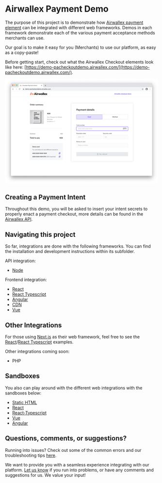 # Airwallex Payment Demo

The purpose of this project is to demonstrate how [Airwallex payment element](https://www.npmjs.com/package/airwallex-payment-elements) can be integrated with different web frameworks. Demos in each framework demonstrate each of the various payment acceptance methods merchants can use.

Our goal is to make it easy for you (Merchants) to use our platform, as easy as a copy-paste!

Before getting start, check out what the Airwallex Checkout elements look like here: [https://demo-pacheckoutdemo.airwallex.com/](https://demo-pacheckoutdemo.airwallex.com/).

<div align="center">
<img src="docs/assets/payment-demo.png" width="650px">
</div>

## Creating a Payment Intent

Throughout this demo, you will be asked to insert your intent secrets to properly enact a payment checkout, more details can be found in the [Airwallex API](https://www.airwallex.com/docs/api#/Payment_Acceptance/Payment_Intents/Intro).

## Navigating this project

So far, integrations are done with the following frameworks. You can find the installation and development instructions within its subfolder.

API integration:

- [Node](/integrations/node)

Frontend integration:

- [React](/integrations/react)
- [React Typescript](/integrations/react-ts)
- [Angular](/integrations/angular)
- [CDN](/integrations/cdn)
- [Vue](/integrations/vue)

## Other Integrations

For those using [Next.js](https://nextjs.org/) as their web framework, feel free to see the [React](/integrations/react)/[React Typescript](/integrations/react-ts) examples.

Other integrations coming soon:

- PHP

## Sandboxes

You also can play around with the different web integrations with the sandboxes below:

- [Static HTML](https://codesandbox.io/s/airwallex-payment-demo-static-html-c2z63)
- [React](https://codesandbox.io/s/airwallex-payment-demo-react-2m63j)
- [React-Typescript](https://codesandbox.io/s/airwallex-payment-demo-react-typescript-buuhk)
- [Vue](https://codesandbox.io/s/airwallex-payment-demo-vue-ffhrw)
- [Angular](https://codesandbox.io/s/airwallex-payment-demo-angular-zgx32)

## Questions, comments, or suggestions?

Running into issues? Check out some of the common errors and our troubleshooting tips [here](/docs#common-errors).

We want to provide you with a seamless experience integrating with our platform. [Let us know](https://www.airwallex.com/contact-sales) if you run into problems, or have any comments and suggestions for us. We value your input!
